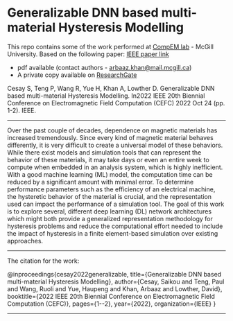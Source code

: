 # Generalizable DNN based multi-material Hysteresis Modelling

This repo contains some of the work performed at [CompEM lab](https://www.compem.ece.mcgill.ca/index.html) - McGill University.
Based on the following paper:
[IEEE paper link](https://ieeexplore.ieee.org/abstract/document/10107520) 
- pdf available (contact authors - arbaaz.khan@mail.mcgill.ca)
- A private copy available on [ResearchGate](https://www.researchgate.net/publication/365386617_Generalizable_DNN_based_multi-material_Hysteresis_Modelling)

Cesay S, Teng P, Wang R, Yue H, Khan A, Lowther D. Generalizable DNN based multi-material Hysteresis Modelling. In2022 IEEE 20th Biennial Conference on Electromagnetic Field Computation (CEFC) 2022 Oct 24 (pp. 1-2). IEEE.

---

Over the past couple of decades, dependence on magnetic materials has increased tremendously. Since every kind of
magnetic material behaves differently, it is very difficult to create a universal model of these behaviors. While there exist models and
simulation tools that can represent the behavior of these materials, it may take days or even an entire week to compute when embedded
in an analysis system, which is highly inefficient. With a good machine learning (ML) model, the computation time can be reduced by
a significant amount with minimal error. To determine performance parameters such as the efficiency of an electrical machine, the
hysteretic behavior of the material is crucial, and the representation used can impact the performance of a simulation tool. The goal
of this work is to explore several, different deep learning (DL) network architectures which might both provide a generalized
representation methodology for hysteresis problems and reduce the computational effort needed to include the impact of hysteresis in
a finite element-based simulation over existing approaches. 


---
The citation for the work:
  
  
@inproceedings{cesay2022generalizable,
  title={Generalizable DNN based multi-material Hysteresis Modelling},
  author={Cesay, Saikou and Teng, Paul and Wang, Ruoli and Yue, Haupeng and Khan, Arbaaz and Lowther, David},
  booktitle={2022 IEEE 20th Biennial Conference on Electromagnetic Field Computation (CEFC)},
  pages={1--2},
  year={2022},
  organization={IEEE}
}
       

---
